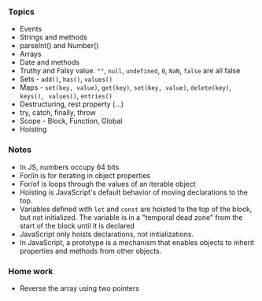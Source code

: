 ### Topics

- Events
- Strings and methods
- parseInt() and Number()
- Arrays
- Date and methods
- Truthy and Falsy value. `""`, `null`, `undefined`, `0`, `NaN`, `false` are all false
- Sets - `add()`, `has()`, `values()`
- Maps - `set(key, value)`, `get(key)`, `set(key, value)`, `delete(key)`, `keys()`, ` values()`, `entries()`
- Destructuring, rest property (...)
- try, catch, finally, throw
- Scope - Block, Function, Global
- Hoisting


### Notes
- In JS, numbers occupy 64 bits.
- For/in is for iterating in object properties
- For/of is loops through the values of an iterable object
- Hoisting is JavaScript's default behavior of moving declarations to the top.
- Variables defined with `let` and `const` are hoisted to the top of the block, but not initialized. The variable is in a "temporal dead zone" from the start of the block until it is declared
- JavaScript only hoists declarations, not initializations.
- In JavaScript, a prototype is a mechanism that enables objects to inherit properties and methods from other objects.


### Home work
- Reverse the array using two pointers